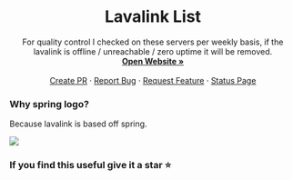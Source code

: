 <h1 align="center">Lavalink List</h3>

  <p align="center">
    For quality control I checked on these servers per weekly basis, if the lavalink is offline / unreachable / zero uptime it will be removed.
    <br />
    <a href="https://lavalink-list.darrennathanael.com"><strong>Open Website »</strong></a>
    <br />
    <br />
    <a href="https://github.com/DarrenOfficial/lavalink-list/pulls">Create PR</a>
    ·
    <a href="https://github.com/DarrenOfficial/lavalink-list/issues">Report Bug</a>
    ·
    <a href="https://github.com/DarrenOfficial/lavalink-list/issues">Request Feature</a>
    ·
    <a href="https://uptime.ajiedev.tech/status/public-lavalink-stats">Status Page</a>
  </p>
</div>


### Why spring logo?

Because lavalink is based off spring.

<a href="https://github.com/DarrenOfficial/lavalink-list/graphs/contributors">
  <img src="https://contributors-img.web.app/image?repo=DarrenOfficial/lavalink-list" />
</a>


### If you find this useful give it a star ⭐️
